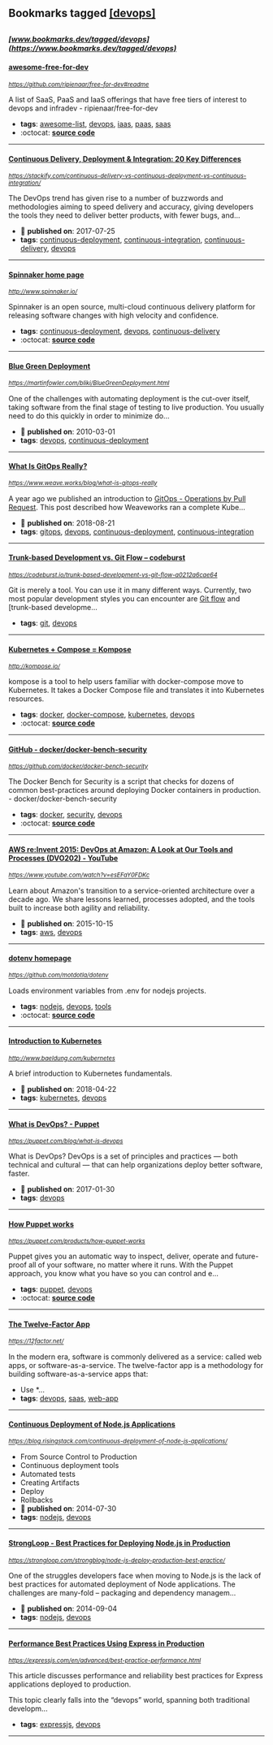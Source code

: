 ## Bookmarks tagged [[devops]](https://www.bookmarks.dev?q=[devops])

_<sup><sup>[www.bookmarks.dev/tagged/devops](https://www.bookmarks.dev/tagged/devops)</sup></sup>_
---
#### [awesome-free-for-dev](https://github.com/ripienaar/free-for-dev#readme)
_<sup>https://github.com/ripienaar/free-for-dev#readme</sup>_

A list of SaaS, PaaS and IaaS offerings that have free tiers of interest to devops and infradev - ripienaar/free-for-dev
* **tags**: [awesome-list](../tagged/awesome-list.md), [devops](../tagged/devops.md), [iaas](../tagged/iaas.md), [paas](../tagged/paas.md), [saas](../tagged/saas.md)
* :octocat: **[source code](https://github.com/ripienaar/free-for-dev#readme)**
---
#### [Continuous Delivery, Deployment & Integration: 20 Key Differences](https://stackify.com/continuous-delivery-vs-continuous-deployment-vs-continuous-integration/)
_<sup>https://stackify.com/continuous-delivery-vs-continuous-deployment-vs-continuous-integration/</sup>_

The DevOps trend has given rise to a number of buzzwords and methodologies aiming to speed delivery and accuracy, giving developers the tools they need to deliver better products, with fewer bugs, and...
* :calendar: **published on**: 2017-07-25
* **tags**: [continuous-deployment](../tagged/continuous-deployment.md), [continuous-integration](../tagged/continuous-integration.md), [continuous-delivery](../tagged/continuous-delivery.md), [devops](../tagged/devops.md)
---
#### [Spinnaker home page](http://www.spinnaker.io/)
_<sup>http://www.spinnaker.io/</sup>_

Spinnaker is an open source, multi-cloud continuous delivery platform for releasing software changes with high velocity and confidence.
* **tags**: [continuous-deployment](../tagged/continuous-deployment.md), [devops](../tagged/devops.md), [continuous-delivery](../tagged/continuous-delivery.md)
* :octocat: **[source code](https://github.com/spinnaker/spinnaker)**
---
#### [Blue Green Deployment](https://martinfowler.com/bliki/BlueGreenDeployment.html)
_<sup>https://martinfowler.com/bliki/BlueGreenDeployment.html</sup>_

One of the challenges with automating deployment is the cut-over itself, taking software from the final stage of testing to live production. You usually need to do this quickly in order to minimize do...
* :calendar: **published on**: 2010-03-01
* **tags**: [devops](../tagged/devops.md), [continuous-deployment](../tagged/continuous-deployment.md)
---
#### [What Is GitOps Really?](https://www.weave.works/blog/what-is-gitops-really)
_<sup>https://www.weave.works/blog/what-is-gitops-really</sup>_

A year ago we published an introduction to [GitOps - Operations by Pull Request](https://www.weave.works/blog/gitops-operations-by-pull-request). This post described how Weaveworks ran a complete Kube...
* :calendar: **published on**: 2018-08-21
* **tags**: [gitops](../tagged/gitops.md), [devops](../tagged/devops.md), [continuous-deployment](../tagged/continuous-deployment.md), [continuous-integration](../tagged/continuous-integration.md)
---
#### [Trunk-based Development vs. Git Flow – codeburst](https://codeburst.io/trunk-based-development-vs-git-flow-a0212a6cae64)
_<sup>https://codeburst.io/trunk-based-development-vs-git-flow-a0212a6cae64</sup>_

Git is merely a tool. You can use it in many different ways. Currently, two most popular development styles you can encounter are [Git flow](https://github.com/nvie/gitflow) and [trunk-based developme...
* **tags**: [git](../tagged/git.md), [devops](../tagged/devops.md)
---
#### [Kubernetes + Compose = Kompose](http://kompose.io/)
_<sup>http://kompose.io/</sup>_

kompose is a tool to help users familiar with docker-compose move to Kubernetes. It takes a Docker Compose file and translates it into Kubernetes resources.

* **tags**: [docker](../tagged/docker.md), [docker-compose](../tagged/docker-compose.md), [kubernetes](../tagged/kubernetes.md), [devops](../tagged/devops.md)
* :octocat: **[source code](https://github.com/kubernetes/kompose)**
---
#### [GitHub - docker/docker-bench-security](https://github.com/docker/docker-bench-security)
_<sup>https://github.com/docker/docker-bench-security</sup>_

The Docker Bench for Security is a script that checks for dozens of common best-practices around deploying Docker containers in production. - docker/docker-bench-security
* **tags**: [docker](../tagged/docker.md), [security](../tagged/security.md), [devops](../tagged/devops.md)
* :octocat: **[source code](https://github.com/docker/docker-bench-security)**
---
#### [AWS re:Invent 2015: DevOps at Amazon: A Look at Our Tools and Processes (DVO202) - YouTube](https://www.youtube.com/watch?v=esEFaY0FDKc)
_<sup>https://www.youtube.com/watch?v=esEFaY0FDKc</sup>_

Learn about Amazon's transition to a service-oriented architecture over a decade ago. We share lessons learned, processes adopted, and the tools built to increase both agility and reliability. 
* :calendar: **published on**: 2015-10-15
* **tags**: [aws](../tagged/aws.md), [devops](../tagged/devops.md)
---
#### [dotenv homepage](https://github.com/motdotla/dotenv)
_<sup>https://github.com/motdotla/dotenv</sup>_

Loads environment variables from .env for nodejs projects.
* **tags**: [nodejs](../tagged/nodejs.md), [devops](../tagged/devops.md), [tools](../tagged/tools.md)
* :octocat: **[source code](https://github.com/motdotla/dotenv)**
---
#### [Introduction to Kubernetes](http://www.baeldung.com/kubernetes)
_<sup>http://www.baeldung.com/kubernetes</sup>_

A brief introduction to Kubernetes fundamentals.
* :calendar: **published on**: 2018-04-22
* **tags**: [kubernetes](../tagged/kubernetes.md), [devops](../tagged/devops.md)
---
#### [What is DevOps? - Puppet](https://puppet.com/blog/what-is-devops)
_<sup>https://puppet.com/blog/what-is-devops</sup>_

What is DevOps? DevOps is a set of principles and practices — both technical and cultural — that can help organizations deploy better software, faster.
* :calendar: **published on**: 2017-01-30
* **tags**: [devops](../tagged/devops.md)
---
#### [How Puppet works ](https://puppet.com/products/how-puppet-works)
_<sup>https://puppet.com/products/how-puppet-works</sup>_

Puppet gives you an automatic way to inspect, deliver, operate and future-proof all of your software, no matter where it runs. With the Puppet approach, you know what you have so you can control and e...
* **tags**: [puppet](../tagged/puppet.md), [devops](../tagged/devops.md)
* :octocat: **[source code](https://github.com/puppetlabs/puppet)**
---
#### [The Twelve-Factor App ](https://12factor.net/)
_<sup>https://12factor.net/</sup>_

In the modern era, software is commonly delivered as a service: called web apps, or software-as-a-service. The twelve-factor app is a methodology for building software-as-a-service apps that:

* Use *...
* **tags**: [devops](../tagged/devops.md), [saas](../tagged/saas.md), [web-app](../tagged/web-app.md)
---
#### [Continuous Deployment of Node.js Applications](https://blog.risingstack.com/continuous-deployment-of-node-js-applications/)
_<sup>https://blog.risingstack.com/continuous-deployment-of-node-js-applications/</sup>_

* From Source Control to Production
* Continuous deployment tools
* Automated tests
* Creating Artifacts
* Deploy
* Rollbacks
* :calendar: **published on**: 2014-07-30
* **tags**: [nodejs](../tagged/nodejs.md), [devops](../tagged/devops.md)
---
#### [StrongLoop - Best Practices for Deploying Node.js in Production ](https://strongloop.com/strongblog/node-js-deploy-production-best-practice/)
_<sup>https://strongloop.com/strongblog/node-js-deploy-production-best-practice/</sup>_

One of the struggles developers face when moving to Node.js is the lack of best practices for automated deployment of Node applications. The challenges are many-fold – packaging and dependency managem...
* :calendar: **published on**: 2014-09-04
* **tags**: [nodejs](../tagged/nodejs.md), [devops](../tagged/devops.md)
---
#### [Performance Best Practices Using Express in Production](https://expressjs.com/en/advanced/best-practice-performance.html)
_<sup>https://expressjs.com/en/advanced/best-practice-performance.html</sup>_

This article discusses performance and reliability best practices for Express applications deployed to production.

This topic clearly falls into the “devops” world, spanning both traditional developm...
* **tags**: [expressjs](../tagged/expressjs.md), [devops](../tagged/devops.md)
---
